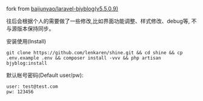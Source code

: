 fork from [baijunyao/laravel-bjyblog(v5.5.0.9)](https://github.com/baijunyao/laravel-bjyblog)

往后会根据个人的需要做了一些修改,比如界面功能调整、样式修改、debug等, 不与源版本保持同步。

安装使用(Install)
```
git clone https://github.com/lenkaren/shine.git && cd shine && cp .env.example .env && composer install -vvv && php artisan bjyblog:install
```

默认帐号密码(Default user/pw):
```
user: test@test.com
pw: 123456
```